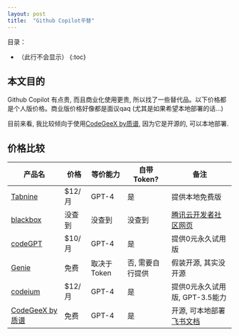 ```yaml
---
layout: post
title:  "Github Copilot平替"
---
```


目录：

- （此行不会显示）
{:toc}

## 本文目的

Github Copilot 有点贵, 而且商业化使用更贵, 所以找了一些替代品。以下价格都是个人版价格。商业版价格好像都是面议qaq (尤其是如果希望本地部署的话...)

目前来看, 我比较倾向于使用[CodeGeeX by质谱](https://codegeex.cn/), 因为它是开源的, 可以本地部署.

## 价格比较

| 产品名 | 价格 | 等价能力 | 自带Token? | 备注 |
| ------ | ---- | -------- | ------------- | --- |
| [Tabnine](https://www.tabnine.com/) | $12/月 | GPT-4 | 是 | 提供本地免费版 |
| [blackbox](www.blackbox.ai) | 没查到 | 没查到 | 没查到 | [腾讯云开发者社区网页](https://cloud.tencent.com/developer/article/2433101) |
| [codeGPT](https://codegpt.co/) | $10/月 | GPT-4 | 是 | 提供0元永久试用版 |
| [Genie](https://github.com/ai-genie/chatgpt-vscode) | 免费 | 取决于Token | 否, 需要自行提供 | 假装开源, 其实没开源 |
| [codeium](https://codeium.com/) | $12/月 | GPT-4 | 是 | 提供0元永久试用版, GPT-3.5能力 |
| [CodeGeeX by质谱](https://codegeex.cn/) | 免费 | GPT-4 | 是 | 开源, 可本地部署 [飞书文档](https://zhipu-ai.feishu.cn/wiki/CuvxwUDDqiErQUkFO2Tc4walnZY) |
